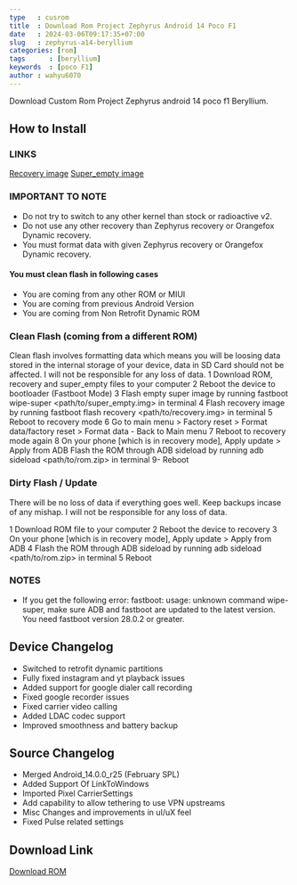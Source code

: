 ```yaml
---
type   : cusrom
title  : Download Rom Project Zephyrus Android 14 Poco F1
date   : 2024-03-06T09:17:35+07:00
slug   : zephyrus-a14-beryllium
categories: [rom]
tags      : [beryllium]
keywords  : [poco F1]
author : wahyu6070
---
```


Download Custom Rom Project Zephyrus android 14 poco f1 Beryllium.

## How to Install
### LINKS
[Recovery image](https://sourceforge.net/projects/projectzephyrus/files/beryllium/images/recovery.img/download)
[Super_empty image](https://sourceforge.net/projects/projectzephyrus/files/beryllium/images/super_empty.img/download)

### IMPORTANT TO NOTE
* Do not try to switch to any other kernel than stock or radioactive v2.
* Do not use any other recovery than Zephyrus recovery or Orangefox Dynamic recovery.
* You must format data with given Zephyrus recovery or Orangefox Dynamic recovery.

#### You must clean flash in following cases
- You are coming from any other ROM or MIUI
- You are coming from previous Android Version
- You are coming from Non Retrofit Dynamic ROM

### Clean Flash (coming from a different ROM)
Clean flash involves formatting data which means you will be loosing data stored in the internal storage of your device, data in SD Card should not be affected. I will not be responsible for any loss of data.
1 Download ROM, recovery and super_empty files to your computer
2 Reboot the device to bootloader (Fastboot Mode)
3 Flash empty super image by running fastboot wipe-super <path/to/super_empty.img> in terminal
4 Flash recovery image by running fastboot flash recovery <path/to/recovery.img> in terminal
5 Reboot to recovery mode
6 Go to main menu > Factory reset > Format data/factory reset > Format data - Back to Main menu
7 Reboot to recovery mode again
8 On your phone [which is in recovery mode], Apply update > Apply from ADB
Flash the ROM through ADB sideload by running adb sideload <path/to/rom.zip> in terminal
9- Reboot

### Dirty Flash / Update
There will be no loss of data if everything goes well. Keep backups incase of any mishap. I will not be responsible for any loss of data.

1 Download ROM file to your computer
2 Reboot the device to recovery
3 On your phone [which is in recovery mode], Apply update > Apply from ADB
4 Flash the ROM through ADB sideload by running adb sideload <path/to/rom.zip> in terminal
5 Reboot

### NOTES
- If you get the following error: fastboot: usage: unknown command wipe-super, make sure ADB and fastboot are updated to the latest version. You need fastboot version 28.0.2 or greater.

## Device Changelog
- Switched to retrofit dynamic partitions
- Fully fixed instagram and yt playback issues
- Added support for google dialer call recording
- Fixed google recorder issues
- Fixed carrier video calling
- Added LDAC codec support
- Improved smoothness and battery backup

## Source Changelog
- Merged Android_14.0.0_r25 (February SPL)
- Added Support Of LinkToWindows
- Imported Pixel CarrierSettings
- Add capability to allow tethering to use VPN upstreams
- Misc Changes and improvements in uI/uX feel
- Fixed Pulse related settings


## Download Link
[Download ROM](https://sourceforge.net/projects/projectzephyrus/files/beryllium/project-zephyrus_beryllium-14.2.1-20240113-0632.zip/download)

